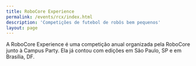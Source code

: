 ```yaml
---
title: RoboCore Experience
permalink: /events/rcx/index.html
description: 'Competições de futebol de robôs bem pequenos'
layout: page
---
```


A RoboCore Experience é uma competição anual organizada pela RoboCore junto à Campus Party. Ela já contou com edições em São Paulo, SP e em Brasília, DF.

